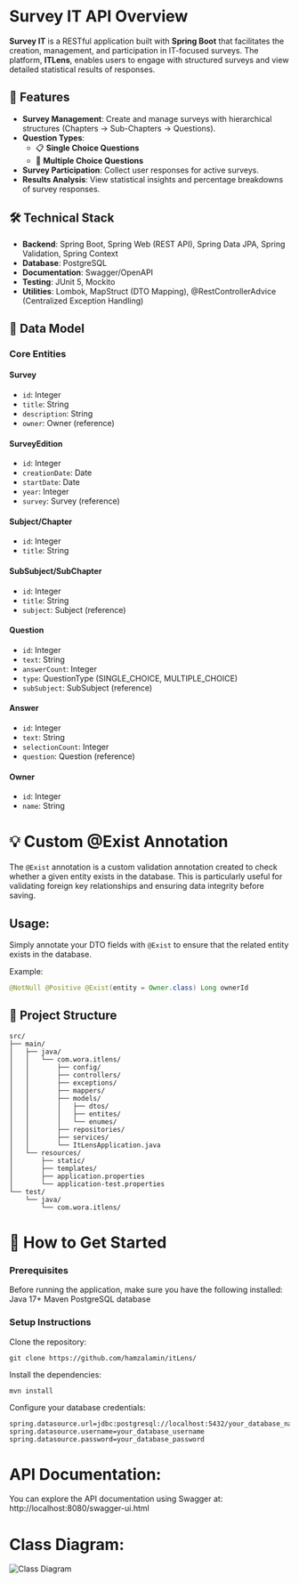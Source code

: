 # Survey IT API Overview

**Survey IT** is a RESTful application built with **Spring Boot** that facilitates the creation, management, and participation in IT-focused surveys. The platform, **ITLens**, enables users to engage with structured surveys and view detailed statistical results of responses.

## 🚀 Features

- **Survey Management**: Create and manage surveys with hierarchical structures (Chapters → Sub-Chapters → Questions).
- **Question Types**: 
  - 📋 **Single Choice Questions** 
  - 📝 **Multiple Choice Questions**
- **Survey Participation**: Collect user responses for active surveys.
- **Results Analysis**: View statistical insights and percentage breakdowns of survey responses.

## 🛠️ Technical Stack

- **Backend**: Spring Boot, Spring Web (REST API), Spring Data JPA, Spring Validation, Spring Context
- **Database**: PostgreSQL
- **Documentation**: Swagger/OpenAPI
- **Testing**: JUnit 5, Mockito
- **Utilities**: Lombok, MapStruct (DTO Mapping), @RestControllerAdvice (Centralized Exception Handling)

## 🧳 Data Model

### Core Entities

#### **Survey**  
- `id`: Integer  
- `title`: String  
- `description`: String  
- `owner`: Owner (reference)

#### **SurveyEdition**  
- `id`: Integer  
- `creationDate`: Date  
- `startDate`: Date  
- `year`: Integer  
- `survey`: Survey (reference)

#### **Subject/Chapter**  
- `id`: Integer  
- `title`: String

#### **SubSubject/SubChapter**  
- `id`: Integer  
- `title`: String  
- `subject`: Subject (reference)

#### **Question**  
- `id`: Integer  
- `text`: String  
- `answerCount`: Integer  
- `type`: QuestionType (SINGLE_CHOICE, MULTIPLE_CHOICE)  
- `subSubject`: SubSubject (reference)

#### **Answer**  
- `id`: Integer  
- `text`: String  
- `selectionCount`: Integer  
- `question`: Question (reference)

#### **Owner**  
- `id`: Integer  
- `name`: String

# 💡 Custom @Exist Annotation

The `@Exist` annotation is a custom validation annotation created to check whether a given entity exists in the database. This is particularly useful for validating foreign key relationships and ensuring data integrity before saving.

## Usage:
Simply annotate your DTO fields with `@Exist` to ensure that the related entity exists in the database.

Example:
```java
@NotNull @Positive @Exist(entity = Owner.class) Long ownerId
```

## 📁 Project Structure

```plaintext
src/
├── main/
│   ├── java/
│   │   └── com.wora.itlens/
│   │       ├── config/
│   │       ├── controllers/
│   │       ├── exceptions/
│   │       ├── mappers/
│   │       ├── models/
│   │       │   ├── dtos/
│   │       │   ├── entites/
│   │       │   └── enumes/
│   │       ├── repositories/
│   │       ├── services/
│   │       └── ItLensApplication.java
│   └── resources/
│       ├── static/
│       ├── templates/
│       ├── application.properties
│       └── application-test.properties
└── test/
    └── java/
        └── com.wora.itlens/

```
# 🚀 How to Get Started

### Prerequisites
Before running the application, make sure you have the following installed:
Java 17+
Maven
PostgreSQL database

### Setup Instructions
Clone the repository:
```plaintext
git clone https://github.com/hamzalamin/itLens/
```

Install the dependencies:
```plaintext
mvn install
```

Configure your database credentials:
```plaintext
spring.datasource.url=jdbc:postgresql://localhost:5432/your_database_name
spring.datasource.username=your_database_username
spring.datasource.password=your_database_password
```

# API Documentation:
You can explore the API documentation using Swagger at:
http://localhost:8080/swagger-ui.html

# Class Diagram:
![Class Diagram](https://github.com/hamzalamin/ITLens/blob/main/src/main/java/com/wora/itlens/classesDiagramme/classes.png)



